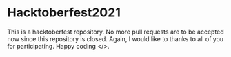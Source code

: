 # Hacktoberfest2021
This is a hacktoberfest repository.
No more pull requests are to be accepted now since this repository is closed.
Again, I would like to thanks to all of you for participating. 
Happy coding </>.
